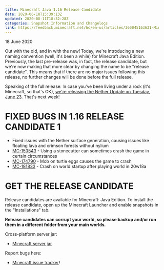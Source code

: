 ```yaml
---
title: Minecraft Java 1.16 Release Candidate
date: 2020-06-18T15:39:13Z
updated: 2020-08-11T18:32:28Z
categories: Snapshot Information and Changelogs
link: https://feedback.minecraft.net/hc/en-us/articles/360045163631-Minecraft-Java-1-16-Release-Candidate
---
```


18 June 2020

Out with the old, and in with the new! Today, we're introducing a new naming convention (well, it's been a while) for Minecraft Java Edition. Previously, the last pre-release was, in fact, the release candidate, but we're now making that more clear by changing the name to be "release candidate". This means that if there are no major issues following this release, no further changes will be done before the full release.

Speaking of the full release: In case you've been living under a rock (it's Minecraft, so that's OK), [we're releasing the Nether Update on Tuesday, June 23](https://www.minecraft.net/article/the-nether-update-has-date-). That's next week!

# FIXED BUGS IN 1.16 RELEASE CANDIDATE 1

- Fixed issues with the Nether surface generation, causing issues like floating lava and crimson forests without nylium
- [MC-150543](https://bugs.mojang.com/browse/MC-150543) - Using a stonecutter can sometimes crash the game in certain circumstances
- [MC-174790](https://bugs.mojang.com/browse/MC-174790) - Mob on turtle eggs causes the game to crash
- [MC-181833](https://bugs.mojang.com/browse/MC-181833) - Crash on world startup after playing world in 20w18a

# GET THE RELEASE CANDIDATE

Release candidates are available for Minecraft: Java Edition. To install the release candidate, open up the Minecraft Launcher and enable snapshots in the "Installations" tab.

**Release candidates can corrupt your world, so please backup and/or run them in a different folder from your main worlds.**

Cross-platform server jar:

- [Minecraft server jar](https://launcher.mojang.com/v1/objects/7213e5ba8fe8d352141cf3dde907c26c43480092/server.jar)

Report bugs here:

- [Minecraft issue tracker](https://aka.ms/snapshotbugs?ref=blog)!
